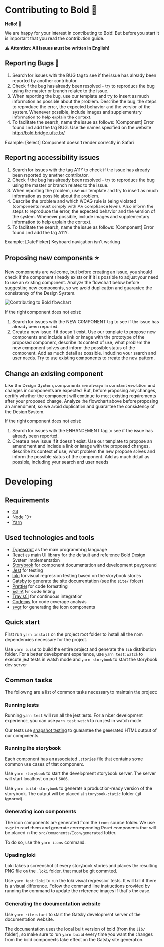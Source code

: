 # Contributing to Bold 🌈

**Hello! 👋**

We are happy for your interest in contributing to Bold! But before you start it is important that you read the contribution guide.

**⚠️ Attention: All issues must be written in English!**

## Reporting Bugs 🐛

1. Search for issues with the BUG tag to see if the issue has already been reported by another contributor.
1. Check if the bug has already been resolved - try to reproduce the bug using the master or branch related to the issue.
1. When reporting the bug, use our template and try to insert as much information as possible about the problem. Describe the bug, the steps to reproduce the error, the expected behavior and the version of the system. Whenever possible, include images and supplementary information to help explain the context.
1. To facilitate the search, name the issue as follows: [Component] Error found and add the tag BUG. Use the names specified on the website http://bold.bridge.ufsc.br/

Example: [Select] Component doesn't render correctly in Safari

## Reporting accessibility issues

1. Search for issues with the tag A11Y to check if the issue has already been reported by another contributor.
1. Check if the bug has already been resolved - try to reproduce the bug using the master or branch related to the issue.
1. When reporting the problem, use our template and try to insert as much information as possible about the problem.
1. Describe the problem and which WCAG rule is being violated (components must comply with AA compliance level). Also inform the steps to reproduce the error, the expected behavior and the version of the system. Whenever possible, include images and supplementary information to help explain the context.
1. To facilitate the search, name the issue as follows: [Component] Error found and add the tag A11Y.

Example: [DatePicker] Keyboard navigation isn't working

## Proposing new components ⭐️

New components are welcome, but before creating an issue, you should check if the component already exists or if it is possible to adjust your need to use an existing component. Analyze the flowchart below before suggesting new components, so we avoid duplication and guarantee the consistency of the Design System.

![Contributing to Bold flowchart](https://i.imgur.com/ziuCTtN.png)

If the right component does not exist:

1. Search for issues with the NEW COMPONENT tag to see if the issue has already been reported.
2. Create a new issue if it doesn't exist. Use our template to propose new components and include a link or image with the prototype of the proposed component, describe its context of use, what problem the new component solves and inform the possible status of the component. Add as much detail as possible, including your search and user needs. Try to use existing components to create the new pattern.

## Change an existing component

Like the Design System, components are always in constant evolution and changes in components are expected.
But, before proposing any changes, certify whether the component will continue to meet existing requirements after your proposed change.
Analyze the flowchart above before proposing an amendment, so we avoid duplication and guarantee the consistency of the Design System.

If the right component does not exist:

1. Search for issues with the ENHANCEMENT tag to see if the issue has already been reported.
2. Create a new issue if it doesn't exist. Use our template to propose an amendment and include a link or image with the proposed changes, describe its context of use, what problem the new propose solves and inform the possible status of the component. Add as much detail as possible, including your search and user needs.

# Developing

## Requirements

- [Git](https://git-scm.com/)
- [Node 10+](https://nodejs.org/)
- [Yarn](https://yarnpkg.com/)

## Used technologies and tools

- [Typescript](https://www.typescriptlang.org/) as the main programming language
- [React](https://reactjs.org/) as main UI library for the default and reference Bold Design System implementation
- [Storybook](https://storybook.js.org/) for component documentation and development playground
- [Jest](https://jestjs.io/) for testing
- [loki](https://loki.js.org/) for visual regression testing based on the storybook stories
- [Gatsby](https://www.gatsbyjs.org/) to generate the site documentation (see the `site/` folder)
- [Prettier](https://prettier.io/) for code formatting
- [Eslint](https://eslint.org/) for code linting
- [TravisCI](https://travis-ci.org/laboratoriobridge/bold) for continuous integration
- [Codecov](https://codecov.io/gh/laboratoriobridge/bold) for code coverage analysis
- [svgr](https://github.com/gregberge/svgr) for generating the icon components

## Quick start

First run `yarn install` on the project root folder to install all the npm dependencies necessary for the project.

Use `yarn build` to build the entire project and generate the `lib` distribution folder. For a better development experience, use `yarn test:watch` to execute jest tests in watch mode and `yarn storybook` to start the storybook dev server.

## Common tasks

The following are a list of common tasks necessary to maintain the project:

### Running tests

Running `yarn test` will run all the jest tests. For a nicer development experience, you can use `yarn test:watch` to run jest in watch mode.

Our tests use [snapshot testing](https://jestjs.io/docs/en/snapshot-testing) to guarantee the generated HTML output of our components.

### Running the storybook

Each component has an associated `.stories` file that contains some common use cases of that component.

Use `yarn storybook` to start the development storybook server. The server will start localhost on port `6006`.

Use `yarn build-storybook` to generate a production-ready version of the storybook. The output will be placed at `storybook-static` folder (git ignored).

### Generating icon components

The icon components are generated from the `icons` source folder. We use `svgr` to read them and generate corresponding React components that will be placed in the `src/components/Icon/generated` folder.

To do so, use the `yarn icons` command.

### Upading loki

Loki takes a screenshot of every storybook stories and places the resulting PNG file on the `.loki` folder, that must be git commited.

Use `yarn test:loki` to run the loki visual regression tests. It will fail if there is a visual difference. Follow the command line instructions provided by running the command to update the reference images if that's the case.

### Generating the documentation website

Use `yarn site:start` to start the Gatsby development server of the documentation website.

The documentation uses the local built version of bold (from the `lib/` folder), so make sure to run `yarn build` every time you want the changes from the bold components take effect on the Gatsby site generation.
